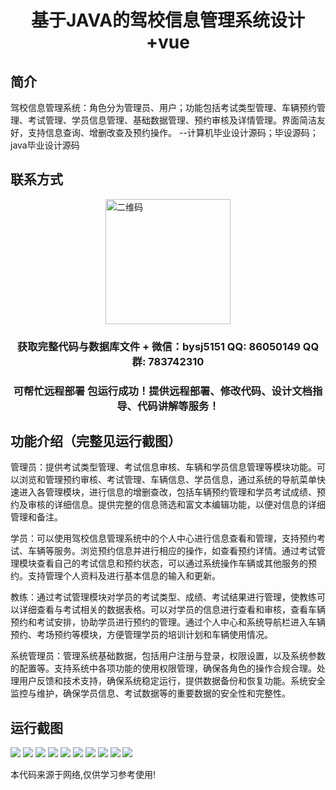 <p><h1 align="center">基于JAVA的驾校信息管理系统设计+vue</h1></p>

## 简介
驾校信息管理系统：角色分为管理员、用户；功能包括考试类型管理、车辆预约管理、考试管理、学员信息管理、基础数据管理、预约审核及详情管理。界面简洁友好，支持信息查询、增删改查及预约操作。    --计算机毕业设计源码；毕设源码；java毕业设计源码


## 联系方式
<img src="https://bs-1329754181.cos.ap-shanghai.myqcloud.com/wx.jpg" alt="二维码" style="display: block; margin: 0 auto;" width="200px">
<p><h3 align="center">获取完整代码与数据库文件 + 微信：bysj5151 QQ: 86050149 QQ群: 783742310</h3></p>
<p><h3 align="center">可帮忙远程部署 包运行成功！提供远程部署、修改代码、设计文档指导、代码讲解等服务！</h3></p>

## 功能介绍（完整见运行截图）
管理员：提供考试类型管理、考试信息审核、车辆和学员信息管理等模块功能。可以浏览和管理预约审核、考试管理、车辆信息、学员信息，通过系统的导航菜单快速进入各管理模块，进行信息的增删查改，包括车辆预约管理和学员考试成绩、预约及审核的详细信息。提供完整的信息筛选和富文本编辑功能，以便对信息的详细管理和备注。

学员：可以使用驾校信息管理系统中的个人中心进行信息查看和管理，支持预约考试、车辆等服务。浏览预约信息并进行相应的操作，如查看预约详情。通过考试管理模块查看自己的考试信息和预约状态，可以通过系统操作车辆或其他服务的预约。支持管理个人资料及进行基本信息的输入和更新。

教练：通过考试管理模块对学员的考试类型、成绩、考试结果进行管理，使教练可以详细查看与考试相关的数据表格。可以对学员的信息进行查看和审核，查看车辆预约和考试安排，协助学员进行预约的管理。通过个人中心和系统导航栏进入车辆预约、考场预约等模块，方便管理学员的培训计划和车辆使用情况。

系统管理员：管理系统基础数据，包括用户注册与登录，权限设置，以及系统参数的配置等。支持系统中各项功能的使用权限管理，确保各角色的操作合规合理。处理用户反馈和技术支持，确保系统稳定运行，提供数据备份和恢复功能。系统安全监控与维护，确保学员信息、考试数据等的重要数据的安全性和完整性。


## 运行截图
![](https://bs-1329754181.cos.ap-shanghai.myqcloud.com/ssm/DrivingSchoolInformationManagementSystem/img/001.jpg)
![](https://bs-1329754181.cos.ap-shanghai.myqcloud.com/ssm/DrivingSchoolInformationManagementSystem/img/002.jpg)
![](https://bs-1329754181.cos.ap-shanghai.myqcloud.com/ssm/DrivingSchoolInformationManagementSystem/img/003.jpg)
![](https://bs-1329754181.cos.ap-shanghai.myqcloud.com/ssm/DrivingSchoolInformationManagementSystem/img/004.jpg)
![](https://bs-1329754181.cos.ap-shanghai.myqcloud.com/ssm/DrivingSchoolInformationManagementSystem/img/005.jpg)
![](https://bs-1329754181.cos.ap-shanghai.myqcloud.com/ssm/DrivingSchoolInformationManagementSystem/img/006.jpg)
![](https://bs-1329754181.cos.ap-shanghai.myqcloud.com/ssm/DrivingSchoolInformationManagementSystem/img/007.jpg)
![](https://bs-1329754181.cos.ap-shanghai.myqcloud.com/ssm/DrivingSchoolInformationManagementSystem/img/008.jpg)
![](https://bs-1329754181.cos.ap-shanghai.myqcloud.com/ssm/DrivingSchoolInformationManagementSystem/img/009.jpg)
![](https://bs-1329754181.cos.ap-shanghai.myqcloud.com/ssm/DrivingSchoolInformationManagementSystem/img/010.jpg)

<p>本代码来源于网络,仅供学习参考使用!</p>
